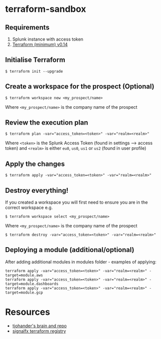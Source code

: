 # terraform-sandbox

## Requirements
1. Splunk instance with access token
2. [Terraform (minimum) v0.14](https://learn.hashicorp.com/tutorials/terraform/install-cli?in=terraform/certification-associate-tutorials)

## Initialise Terraform

```
$ terraform init --upgrade
```

## Create a workspace for the prospect (Optional)

```
$ terraform workspace new <my_prospect/name>
```
Where `<my_prospect/name>` is the company name of the prospect

## Review the execution plan

```
$ terraform plan -var="access_token=<token>" -var="realm=<realm>"
```

Where `<token>` is the Splunk Access Token (found in settings --> access token) and `<realm>` is either `eu0`, `us0`, `us1` or `us2` (found in user profile)

## Apply the changes

```
$ terraform apply -var="access_token=<token>" -var="realm=<realm>"
```

## Destroy everything!

If you created a workspace you will first need to ensure you are in the correct workspace e.g.

```
$ terraform workspace select <my_prospect/name>
```
Where `<my_prospect/name>` is the company name of the prospect

```
$ terraform destroy -var="access_token=<token>" -var="realm=<realm>"
```

## Deploying a module (additional/optional)
After adding additional modules in modules folder - examples of applying:
```
terraform apply -var="access_token=<token>" -var="realm=<realm>" -target=module.aws
terraform apply -var="access_token=<token>" -var="realm=<realm>" -target=module.dashboards
terraform apply -var="access_token=<token>" -var="realm=<realm>" -target=module.gcp
```

# Resources 
- [tjohander's brain and repo](https://github.com/tjohander-splunk/charts-as-code)
- [signalfx terraform registry](https://registry.terraform.io/providers/splunk-terraform/signalfx/latest/docs)